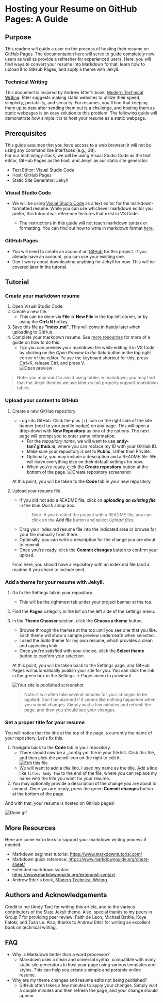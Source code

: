 # Hosting your Resume on GitHub Pages: A Guide

## Purpose
This readme will guide a user on the process of hosting their resume on GitHub Pages. The documentation here will serve to guide completely new users as well as provide a refresher for experienced users. Here, you will find ways to convert your resume into Markdown format, learn how to upload it to GitHub Pages, and apply a theme with Jekyll.  

### Technical Writing
This document is inspired by Andrew Etter's book, [Modern Technical Writing]. Etter suggests making static websites to utilize their speed, simplicty, portability, and security. For resumes, you'll find that keeping them up to date after sending them out is a challenge, and hosting them as static webpages is an easy solution to this problem. The following guide will demonstrate how simple it is to host your resume as a static webpage.

## Prerequisites

This guide assumes that you have access to a web browser; it will not be using any command line interfaces (e.g., Git).  
For our technology stack, we will be using Visual Studio Code as the text editor, GitHub Pages as the host, and Jekyll as our static site generator.

* Text Editor: Visual Studio Code
* Host: GitHub Pages
* Static Site Generator: Jekyll


### Visual Studio Code
* We will be using [Visual Studio Code] as a text editor for the markdown-formatted resume. While you can use whichever markdown editor you prefer, this tutorial will reference features that exist in VS Code. 

  * The instructions in this guide will not teach markdown syntax or formatting. You can find out how to write in markdown format [here](#more-resources). 

### GitHub Pages
* You will need to create an account on [GitHub] for this project. If you already have an account, you can use your existing one.
* Don't worry about downloading anything for Jekyll for now. This will be covered later in the tutorial.

## Tutorial
### Create your markdown resume
1. Open Visual Studio Code.
2. Create a new file. 
    * This can be done via **File → New File** in the top left corner, or by using the **Ctrl+N** hotkey.
3. Save this file as **"index.md"**. This will come in handy later when uploading to GitHub.
4. Complete your markdown resume. See [more resources](#more-resources) for more of a guide on how to do this.
    * Tip: you can preview your markdown file while editing it in VS Code by clicking on the _Open Preview to the Side_ button in the top right corner of the editor. To use the keyboard shortcut for this, press Ctrl+K, release Ctrl, and press V.  
    ![Open preview]  
> Note: you may want to avoid using tables in markdown; you may find that the Jekyll themes we use later do not properly support markdown tables. 

### Upload your content to GitHub
1. Create a new GitHub repository.
    * Log into GitHub. Click the plus (+) icon on the right side of the site banner (next to your profile badge) on any page. This will open a drop-down with **New Repository** as one of the options. The next page will prompt you to enter some information.
      * For the *repository name*, we will want to use **andy-tan7.github.io**, where you can replace my ID with your GitHub ID.
      * Make sure your repository is set to **Public**, rather than Private.
      * Optionally, you may include a description and a README file. We will leave everything else on their default settings for now.
      * When you're ready, click the **Create repository** button at the bottom of the page.
![Create repository screenshot]

    At this point, you will be taken to the **Code** tab in your new repository.

2. Upload your resume file.
    * If you did not add a README file, click on __*uploading an existing file*__ in the blue *Quick setup* box.
        > Note: If you created the project with a README file, you can click on the **Add file** button and select *Upload files*.
    * Drag your index.md resume file into the indicated area or browse for your file manually from there.
    * Optionally, you can write a description for the change you are about to commit.
    * Once you're ready, click the **Commit changes** button to confirm your upload.

    From here, you should have a repository with an index.md file (and a readme if you chose to include one).

### Add a theme for your resume with Jekyll.

1. Go to the Settings tab in your repository.
    * This will be the rightmost tab under your project banner at the top.
2. Find the **Pages** category in the list on the left side of the settings menu.
3. In the **Theme Chooser** section, click the **Choose a theme** button.
    * Browse through the themes at the top until you see one that you like. Each theme will show a sample preview underneath when selected.
    * I used the *Slate* theme for my own resume, which provides a clean and appealing look.
    * Once you're satisfied with your choice, click the **Select theme** button to confirm your selection.

    At this point, you will be taken back to the Settings page, and GitHub Pages will automatically publish your site for you. You can click the link in the green box in the Settings → Pages menu to preview it.

    ![Your site is published screenshot]
    > Note: it will often take several minutes for your changes to be applied. Don't be alarmed if it seems like nothing happened when you submit changes. Simply wait a few minutes and refresh the page, and then you should see your changes.

### Set a proper title for your resume
You will notice that the title at the top of the page is currently the name of your repository. Let's fix this.

1. Navigate back to the **Code** tab in your repository.
    * There should now be a _config.yml file in your file list. Click this file, and then click the pencil icon on the right to edit it.  
    ![Edit this file]
    * We will want to add a *title* line. I used my name as the title. Add a line like ```title: Andy Tan``` to the end of the file, where you can replace my name with the title you want for your resume.
2. You may optionally provide a description of the change you are about to commit. Once you are ready, press the green **Commit changes** button at the bottom of the page.

And with that, your resume is hosted on GitHub pages!  

![Done gif]

## More Resources
Here are some extra links to support your markdown writing process if needed.
* Markdown beginner tutorial: <https://www.markdowntutorial.com/>
* Markdown quick reference: <https://www.markdownguide.org/cheat-sheet/>
* Extended markdown syntax: <https://www.markdownguide.org/extended-syntax/>
* Andrew Etter's book, [Modern Technical Writing]. 

## Authors and Acknowledgements
Credit to me (Andy Tan) for writing this article, and to the various contributors of the [Slate] Jekyll theme. Also, special thanks to my peers in Group 7 for providing peer review: Faith de Leon, Michael Bathie, Koye Fatoki, and Tuan Le. Also, thanks to Andrew Etter for writing an excellent book on technical writing.

## FAQ

* Why is Markdown better than a word processor?
  * Markdown uses a clean and universal syntax, compatible with many static site generators to host your page using various templates and styles. This can help you create a simple and portable online resume.
* Why are my theme changes and resume edits not being published?
  * GitHub often takes a few minutes to apply your changes. Simply wait a couple minutes and then refresh the page, and your change should appear. 

[Visual Studio Code]: https://code.visualstudio.com/download
[GitHub]: https://github.com/join
[Slate]: https://github.com/pages-themes/slate
[Modern Technical Writing]: https://www.goodreads.com/book/show/28433138-modern-technical-writing

[Open preview]: images/open_preview.png "Open preview to the side"
[Create repository screenshot]: images/create_repository.png "New repository settings"
[Your site is published screenshot]: images/site_published.png "Your site is published at..."
[Edit this file]: images/edit_file.png "Edit file button"
[Done gif]: images/done.gif "All done!"
